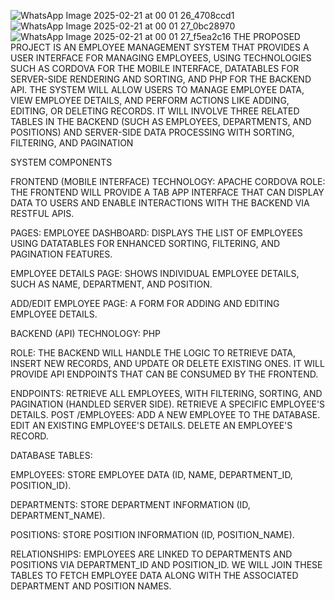![WhatsApp Image 2025-02-21 at 00 01 26_4708ccd1](https://github.com/user-attachments/assets/f9cc204e-87c3-49c2-a7aa-646d1d87da28)
![WhatsApp Image 2025-02-21 at 00 01 27_0bc28970](https://github.com/user-attachments/assets/6d7bc813-436a-49ea-a7a1-2099254739f9)
![WhatsApp Image 2025-02-21 at 00 01 27_f5ea2c16](https://github.com/user-attachments/assets/aa84bd1a-2872-41e1-a6a2-7bb643346b34)
THE PROPOSED PROJECT IS AN EMPLOYEE MANAGEMENT SYSTEM THAT PROVIDES A USER INTERFACE FOR MANAGING EMPLOYEES, USING TECHNOLOGIES SUCH AS CORDOVA FOR THE MOBILE INTERFACE, DATATABLES FOR SERVER-SIDE RENDERING AND SORTING, AND PHP FOR THE BACKEND API. THE SYSTEM WILL ALLOW USERS TO MANAGE EMPLOYEE DATA, VIEW EMPLOYEE DETAILS, AND PERFORM ACTIONS LIKE ADDING, EDITING, OR DELETING RECORDS. IT WILL INVOLVE THREE RELATED TABLES IN THE BACKEND (SUCH AS EMPLOYEES, DEPARTMENTS, AND POSITIONS) AND SERVER-SIDE DATA PROCESSING WITH SORTING, FILTERING, AND PAGINATION

SYSTEM COMPONENTS

FRONTEND (MOBILE INTERFACE) TECHNOLOGY: 
APACHE CORDOVA
 ROLE: THE FRONTEND WILL PROVIDE A TAB APP INTERFACE THAT CAN DISPLAY DATA TO USERS AND ENABLE INTERACTIONS WITH THE BACKEND VIA RESTFUL APIS.
 
 PAGES: EMPLOYEE DASHBOARD: DISPLAYS THE LIST OF EMPLOYEES USING DATATABLES FOR ENHANCED SORTING, FILTERING, AND PAGINATION FEATURES.
 
 EMPLOYEE DETAILS PAGE: SHOWS INDIVIDUAL EMPLOYEE DETAILS, SUCH AS NAME, DEPARTMENT, AND POSITION.
 
 ADD/EDIT EMPLOYEE PAGE: A FORM FOR ADDING AND EDITING EMPLOYEE DETAILS.


 BACKEND (API)
 TECHNOLOGY: PHP

 ROLE: THE BACKEND WILL HANDLE THE LOGIC TO RETRIEVE DATA, INSERT NEW RECORDS, AND UPDATE OR DELETE EXISTING ONES. IT WILL PROVIDE API ENDPOINTS THAT CAN BE CONSUMED BY THE FRONTEND.
 
 ENDPOINTS: 
     RETRIEVE ALL EMPLOYEES, WITH FILTERING, SORTING, AND PAGINATION (HANDLED SERVER SIDE).
     RETRIEVE A SPECIFIC EMPLOYEE'S DETAILS. POST /EMPLOYEES: ADD A NEW EMPLOYEE TO THE DATABASE.
     EDIT AN EXISTING EMPLOYEE'S DETAILS.
     DELETE AN EMPLOYEE'S RECORD. 

     
 DATABASE TABLES:
 
 EMPLOYEES: STORE EMPLOYEE DATA (ID, NAME, DEPARTMENT_ID, POSITION_ID).
 
 DEPARTMENTS: STORE DEPARTMENT INFORMATION (ID, DEPARTMENT_NAME).
 
 POSITIONS: STORE POSITION INFORMATION (ID, POSITION_NAME).
 
 RELATIONSHIPS: EMPLOYEES ARE LINKED TO DEPARTMENTS AND POSITIONS VIA DEPARTMENT_ID AND POSITION_ID. WE WILL JOIN THESE TABLES TO FETCH EMPLOYEE DATA ALONG WITH THE ASSOCIATED DEPARTMENT AND POSITION NAMES.
